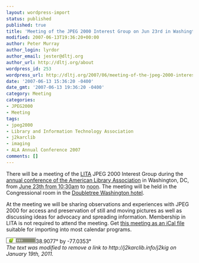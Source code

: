 ```yaml
---
layout: wordpress-import
status: published
published: true
title: 'Meeting of the JPEG 2000 Interest Group on Jun 23rd in Washington, DC'
modified: 2007-06-13T19:36:20+00:00
author: Peter Murray
author_login: lyrdor
author_email: jester@dltj.org
author_url: http://dltj.org/about
wordpress_id: 253
wordpress_url: http://dltj.org/2007/06/meeting-of-the-jpeg-2000-interest-group-on-jun-23rd-in-washington-dc/
date: '2007-06-13 15:36:20 -0400'
date_gmt: '2007-06-13 19:36:20 -0400'
category: Meeting
categories:
- JPEG2000
- Meeting
tags:
- jpeg2000
- Library and Information Technology Association
- j2karclib
- imaging
- ALA Annual Conference 2007
comments: []
---
```

<div class="vevent" id="hcalendar-JPEG-2000-Interest-Group-Meeting" style="display:inline">
There will be a meeting of the <a href="http://www.lita.org/" title="ALA/LITA Home page">LITA</a> <span class="removed_link" title="http://j2karclib.info/j2kig"><span class="summary">JPEG 2000 Interest Group</span></span> during the <a href="http://www.ala.org/annual" title="ALA Annual Conference 2007 homepage">annual conference of the American Library Association</a> in Washington, DC, from <abbr class="dtstart" title="20070623T1030-0400">June 23th from 10:30am</abbr> to <abbr class="dtend" title="20070623T1200-0400">noon</abbr>.  The meeting will be held in the <span class="location">Congressional room in the <a href="http://doubletree.hilton.com/en/dt/hotels/index.jhtml?ctyhocn=WASDTDT" title="Website for Doubletree hotel near the convention center in Washington DC">Doubletree Washington hotel</a></span>.</div>
<p>  At the meeting we will be sharing observations and experiences with JPEG 2000 for access and preservation of still and moving pictures as well as discussing ideas for  advocacy and spreading information.  Membership in LITA is not required to attend the meeting.  Get <a href="http://suda.co.uk/projects/microformats/hcalendar/get-cal.php?uri=http://http://dltj.org/2007/06/j2kig-in-dc/" title="iCal file">this meeting as an iCal file</a> suitable for importing into most calendar programs.<br />
<!--break--></p>
<div class="geo"><img src="/wp-content/uploads/2007/06/geo.png" width="80" height="15" alt="Geo microformat" /><span class="latitude">38.9077&deg;</span> by <span class="longitude">-77.0353&deg;</span></div>
<p style="padding:0;margin:0;font-style:italic;" class="removed_link">The text was modified to remove a link to http://j2karclib.info/j2kig on January 19th, 2011.</p>
